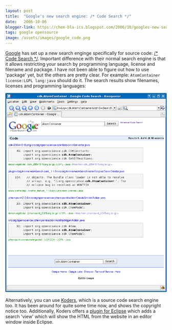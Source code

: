 ```yaml
---
layout: post
title:  "Google's new search engine: /* Code Search */"
date:   2006-10-06
blogger-link: https://chem-bla-ics.blogspot.com/2006/10/googles-new-search-engine-code-search.html
tags: google opensource
image: /assets/images/google_code.png
---
```


[Google](http://www.google.com/) has set up a new search enginge specifically for source code:
[/* Code Search */](http://www.google.com/codesearch). Important difference with their normal search engine is that it
allows restricting your search by programming language, license and filename and package. I have not been able to figure
out how to use 'package' yet, but the others are pretty clear. For example: `AtomContainer license:LGPL lang:java`
should do it. The search results show filenames, licenses and programming languages:

![](/assets/images/google_code.png)

Alternatively, you can use [Koders](http://www.koders.com/), which is a source code search engine too. It has been around
for quite some time now, and shows the copyright notice too. Additionally, Koders offers a
[plugin for Eclipse](http://www.koders.com/info.aspx?c=tools) which adds a search 'view' which will show the HTML from the
website in an editor window inside Eclipse.

